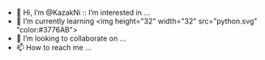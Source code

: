 - 👋 Hi, I’m @KazakNi
:: I’m interested in ...
- 🌱 I’m currently learning <img height="32" width="32" src="python.svg" "color:#3776AB">
- 💞️ I’m looking to collaborate on ...
- 📫 How to reach me ...
